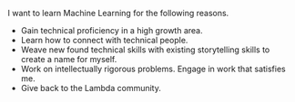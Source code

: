 I want to learn Machine Learning for the following reasons.
- Gain technical proficiency in a high growth area.
- Learn how to connect with technical people. 
- Weave new found technical skills with existing storytelling skills to create a name for myself.
- Work on intellectually rigorous problems. Engage in work that satisfies me. 
- Give back to the Lambda community. 
